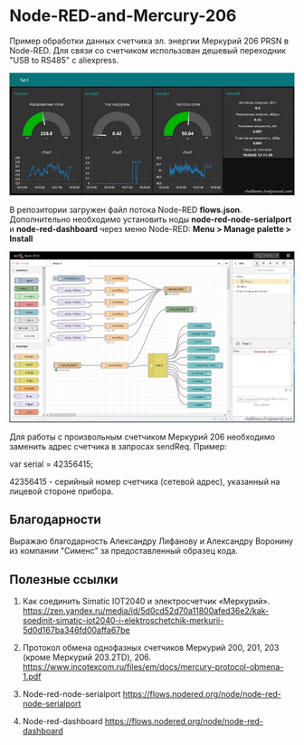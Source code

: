 # Node-RED-and-Mercury-206
Пример обработки данных счетчика эл. энергии Меркурий 206 PRSN в Node-RED. Для связи со счетчиком использован дешевый переходник "USB to RS485" c aliexpress. 

![screenshot of sample](https://github.com/vladikoms/Node-RED-and-Mercury-206/blob/main/01.jpg)

В репозитории загружен файл потока Node-RED <B>flows.json</B>. Дополнительно необходимо установить ноды <B>node-red-node-serialport</B> и <B>node-red-dashboard</B> через меню Node-RED: <B>Menu > Manage palette > Install</B>

![screenshot of sample](https://github.com/vladikoms/Node-RED-and-Mercury-206/blob/main/Node_red.jpg)

Для работы с произвольным счетчиком Меркурий 206 необходимо заменить адрес счетчика в запросах sendReq. Пример:

var serial = 42356415;

42356415 - серийный номер счетчика (сетевой адрес), указанный на лицевой стороне прибора.

<h2> Благодарности </h2>

Выражаю благодарность Александру Лифанову и Александру Воронину из компании "Сименс" за предоставленный образец кода.

<h2> Полезные ссылки </h2>

1. Как соединить Simatic IOT2040 и электросчетчик «Меркурий». https://zen.yandex.ru/media/id/5d0cd52d70a11800afed36e2/kak-soedinit-simatic-iot2040-i-elektroschetchik-merkurii-5d0d167ba346fd00affa67be

2. Протокол обмена однофазных счетчиков Меркурий 200, 201, 203 (кроме Меркурий 203.2TD), 206. https://www.incotexcom.ru/files/em/docs/mercury-protocol-obmena-1.pdf

3. Node-red-node-serialport https://flows.nodered.org/node/node-red-node-serialport

4. Node-red-dashboard https://flows.nodered.org/node/node-red-dashboard
